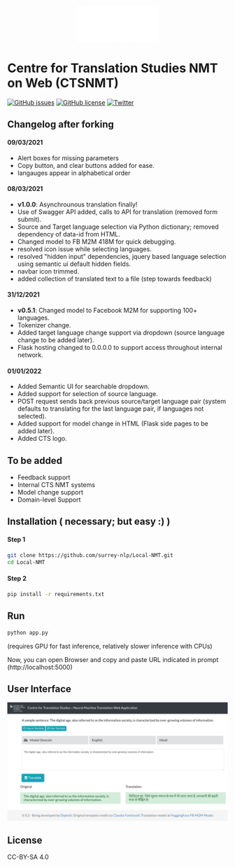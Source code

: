 <p align="center"><img src="./static/favicon.png" alt="logo" width="185" height="84"/></p>

# Centre for Translation Studies NMT on Web (CTSNMT)

[![GitHub issues](https://img.shields.io/github/issues/surrey-nlp/Local-NMT?style=flat-square)](https://github.com/surrey-nlp/Local-NMT/issues)
[![GitHub license](https://img.shields.io/github/license/surrey-nlp/Local-NMT?style=flat-square)](https://github.com/surrey-nlp/Local-NMT)
[![Twitter](https://img.shields.io/twitter/url?style=flat-square)](https://twitter.com/intent/tweet?url=https%3A%2F%2Fgithub.com%2Fsurrey-nlp%2FLocal-NMT)
## Changelog after forking

#### 09/03/2021
- Alert boxes for missing parameters
- Copy button, and clear buttons added for ease.
- langauges appear in alphabetical order
#### 08/03/2021
- **v1.0.0**: Asynchrounous translation finally!
- Use of Swagger API added, calls to API for translation (removed form submit).
- Source and Target language selection via Python dictionary; removed dependency of data-id from HTML. 
- Changed model to FB M2M 418M for quick debugging.
- resolved icon issue while selecting languages.
- resolved "hidden input" dependencies, jquery based language selection using semantic ui default hidden fields.
- navbar icon trimmed.
- added collection of translated text to a file (step towards feedback)
#### 31/12/2021
- **v0.5.1**: Changed model to Facebook M2M for supporting 100+ languages.
- Tokenizer change.
- Added target language change support via dropdown (source language change to be added later).
- Flask hosting changed to 0.0.0.0 to support access throughout internal network.

#### 01/01/2022
- Added Semantic UI for searchable dropdown.
- Added support for selection of source language.
- POST request sends back previous source/target language pair (system defaults to translating for the last language pair, if languages not selected).
- Added support for model change in HTML (Flask side pages to be added later).
- Added CTS logo.

## To be added
- Feedback support
- Internal CTS NMT systems
- Model change support
- Domain-level Support

## Installation ( necessary; but easy :) )

#### Step 1
```bash
git clone https://github.com/surrey-nlp/Local-NMT.git
cd Local-NMT
```
#### Step 2
```bash
pip install -r requirements.txt
```
## Run
```bash
python app.py
```
 (requires GPU for fast inference, relatively slower inference with CPUs)

Now, you can open Browser and copy and paste URL indicated in prompt (http://localhost:5000)

## User Interface

![alt text](screen.png?raw=true "User Interface")

## License
CC-BY-SA 4.0
